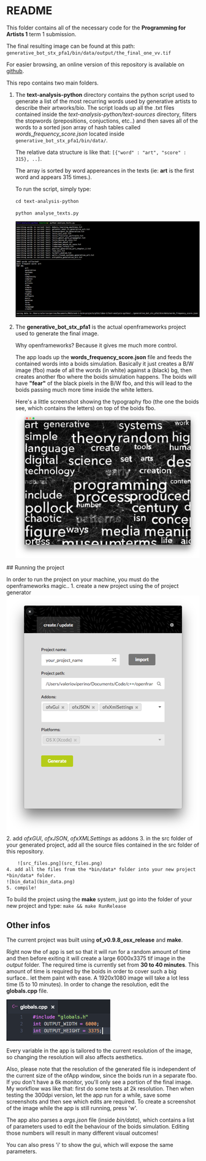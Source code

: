 # README

This folder contains all of the necessary code for the **Programming for Artists 1** term 1 submission.

The final resulting image can be found at this path: `generative_bot_stx_pfa1/bin/data/output/the_final_one_vv.tif`

For easier browsing, an online version of this repository is available on [github](https://github.com/VVZen/MACA/tree/master/end-1-term-projects/pfa1/idea-1).

This repo contains two main folders.

1. The **text-analysis-python** directory contains the python script used to generate a list of the most recurring words used by generative artists to describe their artworks/bio.
The script loads up all the .txt files contained inside the *text-analysis-python/text-sources* directory, filters the stopwords (prepositions, conjuctions, etc..) and then saves all of the words to a sorted json array of hash tables called *words_frequency_score.json* located inside `generative_bot_stx_pfa1/bin/data/`.

	The relative data structure is like that: `[{"word" : "art", "score" : 315}, ..]`.
	
	The array is sorted by word appereances in the texts (ie: **art** is the first word and appears 315 times.).

    To run the script, simply type:
    
    ```cd text-analysis-python```

    ```python analyse_texts.py``` 

    ![python-script](python_script.png)

2. The **generative_bot_stx_pfa1** is the actual openframeworks project used to generate the final image.
 
	Why openframeworks? Because it gives me much more control. 

	The app loads up the **words_frequency_score.json** file and feeds the contained words into a boids simulation. 
Basically it just creates a B/W image (fbo) made of all the words (in white) against a (black) bg, then creates another fbo where the boids simulation happens. The boids will have **"fear"** of the black pixels in the B/W fbo, and this will lead to the boids passing much more time inside the white letters. 

    Here's a little screenshot showing the typography fbo (the one the boids see, which contains the letters) on top of the boids fbo.
![typography_fbo](typography_fbo.png)


## Running the project

In order to run the project on your machine, you must do the openframeworks magic.. 
    1. create a new project using the of project generator
    ![generate_project](generate_project.png)
    2. add *ofxGUI*, *ofxJSON*, *ofxXMLSettings* as addons
    3. in the src folder of your generated project, add all the source files contained in the src folder of this repository. 
    
    	![src_files.png](src_files.png)
    4. add all the files from the *bin/data* folder into your new project *bin/data* folder.
    ![bin_data](bin_data.png)
    5. compile!
To build the project using the **make** system, just go into the folder of your new project and type:
    ```make && make RunRelease```

## Other infos
The current project was built using **of_v0.9.8_osx_release** and **make**.

Right now the of app is set so that it will run for a random amount of time and then before exiting it will create a large 6000x3375 tif image in the *output* folder. The required time is currently set from **30 to 40 minutes**.
This amount of time is required by the boids in order to cover such a big surface.. let them paint with ease.
A 1920x1080 image will take a lot less time (5 to 10 minutes).
In order to change the resolution, edit the **globals.cpp** file.

![globals.cpp](globals.png).

Every variable in the app is tailored to the current resolution of the image, so changing the resolution will also affects aesthetics.

Also, please note that the resolution of the generated file is independent of the current size of the ofApp window, since the boids run in a separate fbo. If you don't have a 6k monitor, you'll only see a portion of the final image. My workflow was like that: first do some tests at 2k resolution. Then when testing the 300dpi version, let the app run for a while, save some screenshots and then see which edits are required.
To create a screenshot of the image while the app is still running, press 'w'. 

The app also parses a *args.json* file (inside *bin/data*), which contains a list of parameters used to edit the behaviour of the boids simulation. Editing those numbers will result in many different visual outcomes!

You can also press 'i' to show the gui, which will expose the same parameters.